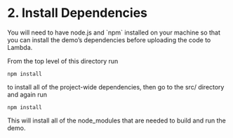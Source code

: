 # 2. Install Dependencies
You will need to have node.js and \`npm\` installed on your machine so that you can install the demo’s dependencies before uploading the code to Lambda.

From the top level of this directory run

`npm install`

to install all of the project-wide dependencies, then go to the src/ directory and again run

`npm install`

This will install all of the node_modules that are needed to build and run the demo.
